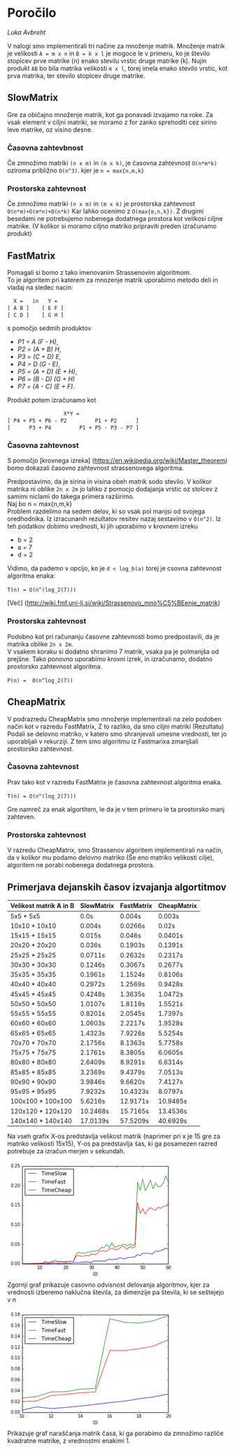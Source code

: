 # Poročilo

*Luka Avbreht*

V nalogi smo implementirali tri načine za množenje matrik.
Množenje matrik je velikosti `A = m x n` in `B = k x l` je mogoce le v primeru, ko je število stoplcev prve matrike (n) enako stevilu vrstic druge matrike (k). 
Nujin produkt `AB` bo bila matrika velikosti `m x l`, torej imela enako stevilo vrstic, kot prva matrika, ter stevilo stoplcev druge matrike. 

## SlowMatrix

Gre za običajno množenje matrik, kot ga ponavadi izvajamo na roke. Za vsak element v ciljni matriki, se moramo z for zanko sprehoditi cez sirino leve matrike, oz visino desne.

### Časovna zahtevbnost 

Če zmnožimo matriki `(n x m)` in `(m x k)`, je časovna zahtevnost `O(n*m*k)` oziroma približno 
`O(n^3)`. kjer je `n = max{n,m,k}`

### Prostorska zahtevnost

Če zmnožimo matriki `(n x m)` in `(m x k)` je prostorska zahtevnost 
`O(n*m)+O(m*n)+O(n*k)` Kar lahko ocenimo z `O(max{m,n,k})`. Z drugimi besedami 
ne potrebujemo nobenega dodatnega prostora kot velikosi ciljne matrike. (V kolikor si moramo ciljno matriko pripraviti 
preden izračunamo produkt)

## FastMatrix

Pomagali si bomo z tako imenovanim Strassenovim algoritmom.  
To je algoritem pri katerem za mnozenje matrik uporabimo metodo deli in vladaj na sledec nacin:  
```
  X =   in   Y =   
[ A B ]    [ E F ]    
[ C D ]    [ G H ]      
```  
s pomočjo sedmih produktov  

* *P1 = A (F - H)*,
* *P2 = (A + B) H*,
* *P3 = (C + D) E*,
* *P4 = D (G - E)*,
* *P5 = (A + D) (E + H)*,
* *P6 = (B - D) (G + H)* 
* *P7 = (A - C) (E + F)*.

Produkt potem izračunamo kot  
```
                  X*Y =
[ P4 + P5 + P6 - P2         P1 + P2      ]
[      P3 + P4         P1 + P5 - P3 - P7 ]
```



### Časovna zahtevnost

S pomočjo [krovnega izreka] (https://en.wikipedia.org/wiki/Master_theorem) bomo dokazali časovno zahtevnost strassenovega algoritma.

Predpostavimo, da je sirina in visina obeh matrik sodo stevilo. V kolikor matrika ni oblike `2n x 2m` jo lahko z pomocjo dodajanja vrstic oz stolcev z samimi niclami do takega primera razširimo.   
Naj bo n = max{n,m,k}  
Problem razdelimo na sedem delov, ki so vsak pol manjsi od svojega oredhodnika. Iz izracunanih rezultatov resitev nazaj sestavimo v `O(n^2)`. Iz teh podatkov dobimo vrednosti, ki jih uporabimo v krovnem izreku   
* b = 2  
* a = 7  
* d = 2  


Vidimo, da pademo v opcijo, ko je `d < log_b(a)` torej je csovna zahtevnost algoritma enaka:

`T(n) = O(n^(log_2(7)))`


[Več] (http://wiki.fmf.uni-lj.si/wiki/Strassenovo_mno%C5%BEenje_matrik)

### Prostorska zahtevnost

Podobno kot pri računanju časovne zahtevnosti bomo predpostavili, da je matrika oblike `2n x 2m`.  
V vsakem koraku si dodatno shranimo 7 matrik, vsaka pa je polmanjša od prejšne. Tako ponovno uporabimo krovni izrek, in izračunamo, dodatno prostorsko zahtevnost algoritma.  

`P(n) =  O(n^log_2(7))`

## CheapMatrix

V podrazredu CheapMatrix smo množenje implementirali na zelo podoben način kot v razredu FastMatrix, Z to razliko, da smo ciljni matriki (Rezultatu) Podali se delovno matriko, v katero smo shranjevali umesne vrednosti, ter jo uporabljali v rekurziji. Z tem smo algoritmu iz Fastmarixa zmanjšali prostorsko zahtevnost. 

### Časovna zahtevnost

Prav tako kot v razredu FastMatrix je časovna zahtevnost algoritma enaka.

`T(n) = O(n^(log_2(7)))`

Gre namreč za enak algortitem, le da je v tem primeru le ta prostorsko manj zahteven.

### Prostorska zahtevnost

V razredu CheapMatrix, smo Strassenov algoritem implementirali na način, da v kolikor mu podamo delovno matriko (Še eno 
matriko velikosti cilje), algoritem ne porabi nobenega dodatnega prostora.

## Primerjava dejanskih časov izvajanja algortitmov

Velikost matrik A in B |  SlowMatrix  |  FastMatrix |   CheapMatrix 
----------------------------------|--------------|-------------|----------------- 
    5x5 * 5x5 | 0.0s | 0.004s | 0.003s 
    10x10 * 10x10 | 0.004s | 0.0266s | 0.02s 
    15x15 * 15x15 | 0.015s | 0.046s | 0.0401s 
    20x20 * 20x20 | 0.036s | 0.1903s | 0.1391s 
    25x25 * 25x25 | 0.0711s | 0.2632s | 0.2317s 
    30x30 * 30x30 | 0.1246s | 0.3067s | 0.2677s 
    35x35 * 35x35 | 0.1961s | 1.1524s | 0.8106s 
    40x40 * 40x40 | 0.2972s | 1.2569s | 0.9428s 
    45x45 * 45x45 | 0.4248s | 1.3635s | 1.0472s 
    50x50 * 50x50 | 1.0107s | 1.8119s | 1.5521s 
    55x55 * 55x55 | 0.8201s | 2.0545s | 1.7397s 
    60x60 * 60x60 | 1.0603s | 2.2217s | 1.9528s 
    65x65 * 65x65 | 1.4323s | 7.9226s | 5.5254s
    70x70 * 70x70 | 2.1756s | 8.1363s | 5.7758s
    75x75 * 75x75 | 2.1761s | 8.3805s | 6.0605s
    80x80 * 80x80 | 2.6409s | 8.9291s | 6.6314s
    85x85 * 85x85 | 3.2369s | 9.4379s | 7.0513s
    90x90 * 90x90 | 3.9846s | 9.6620s | 7.4127s
    95x95 * 95x95 | 7.9232s | 10.4323s | 8.0797s
    100x100 * 100x100 | 5.6216s | 12.9171s | 10.9485s
    120x120 * 120x120 | 10.2468s | 15.7165s | 13.4536s
    140x140 * 140x140 | 17.0139s | 57.5209s | 40.6929s


Na vseh grafix X-os predstavlja velikost matrik (naprimer pri x je 15 gre za matriko velikosti 15x15), 
Y-os pa predstavlja šas, ki ga posamezen razred potrebuje za izračun merjen v sekundah. 

![Graf1](graf1.png)  
Zgornji graf prikazuje casovno odvisnost delovanja algoritmov, kjer za vrednosti izberemo naklučna števila, za dimenzije pa števila, ki se seštejejo v n

![Graf2](graf2.png)  
Prikazuje graf naraščanja matrik časa, ki ga porabimo da zmnožimo različe kvadratne matrike, z vrednostmi enakimi 1.


